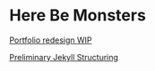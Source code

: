 # Here Be Monsters

[Portfolio redesign WIP](https://sayskez.github.io/here-be-monsters/)

[Preliminary Jekyll Structuring](https://github.com/SaysKez)